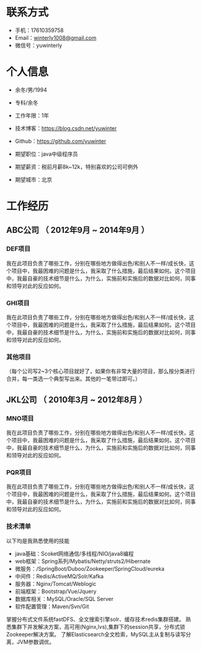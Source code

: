 
# 联系方式

- 手机：17610359758
- Email：winterly1008@gmail.com
- 微信号：yuwinterly


# 个人信息

 - 余冬/男/1994
 - 专科/余冬 
 - 工作年限：1年
 - 技术博客：https://blog.csdn.net/yuwinter
 - Github：https://github.com/yuwinter

 - 期望职位：java中级程序员
 - 期望薪资：税前月薪8k~12k，特别喜欢的公司可例外
 - 期望城市：北京

# 工作经历

## ABC公司 （ 2012年9月 ~ 2014年9月 ）

### DEF项目 
我在此项目负责了哪些工作，分别在哪些地方做得出色/和别人不一样/成长快，这个项目中，我最困难的问题是什么，我采取了什么措施，最后结果如何。这个项目中，我最自豪的技术细节是什么，为什么，实施前和实施后的数据对比如何，同事和领导对此的反应如何。


### GHI项目 
我在此项目负责了哪些工作，分别在哪些地方做得出色/和别人不一样/成长快，这个项目中，我最困难的问题是什么，我采取了什么措施，最后结果如何。这个项目中，我最自豪的技术细节是什么，为什么，实施前和实施后的数据对比如何，同事和领导对此的反应如何。


### 其他项目

（每个公司写2~3个核心项目就好了，如果你有非常大量的项目，那么按分类进行合并，每一类选一个典型写出来。其他的一笔带过即可。）

  
## JKL公司 （ 2010年3月 ~ 2012年8月 ）

### MNO项目 
我在此项目负责了哪些工作，分别在哪些地方做得出色/和别人不一样/成长快，这个项目中，我最困难的问题是什么，我采取了什么措施，最后结果如何。这个项目中，我最自豪的技术细节是什么，为什么，实施前和实施后的数据对比如何，同事和领导对此的反应如何。


### PQR项目 
我在此项目负责了哪些工作，分别在哪些地方做得出色/和别人不一样/成长快，这个项目中，我最困难的问题是什么，我采取了什么措施，最后结果如何。这个项目中，我最自豪的技术细节是什么，为什么，实施前和实施后的数据对比如何，同事和领导对此的反应如何。


### 技术清单
以下均是我熟悉使用的技能
- java基础：Scoket网络通信/多线程/NIO/java8编程
- web框架：Spring系列/Mybatis/Netty/struts2/Hibernate
- 微服务：/SpringBoot/Duboo/Zookeeper/SpringCloud/eureka
- 中间件：Redis/ActiveMQ/Solr/Kafka
- 服务器：Nginx/Tomcat/Weblogic
- 前端框架：Bootstrap/Vue/Jquery
- 数据库相关：MySQL/Oracle/SQL Server
- 软件配置管理：Maven/Svn/Git

掌握分布式文件系统fastDFS、全文搜索引擎solr、缓存技术redis集群搭建。
熟悉集群下并发解决方案，高可用(Nginx,lvs),集群下的session共享，分布式锁Zookeeper解决方案。
了解Elasticsearch全文检索，MySQL主从复制与读写分离，JVM参数调优。
